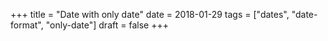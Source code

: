 +++
title = "Date with only date"
date = 2018-01-29
tags = ["dates", "date-format", "only-date"]
draft = false
+++
